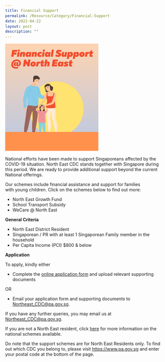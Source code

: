 ```yaml
---
title: Financial Support
permalink: /Resource/Category/Financial-Support
date: 2022-04-22
layout: post
description: ""
---
```

![Financial Support @ North East](/images/HomePage/Financia_Support_img.png)

National efforts have been made to support Singaporeans affected by the COVID-19 situation. North East CDC stands together with Singapore during this period. We are ready to provide additional support beyond the current National offerings.

Our schemes include financial assistance and support for families with young children. Click on the schemes below to find out more:

* North East Growth Fund
* School Transport Subsidy
* WeCare @ North East

**General Criteria**

*   North East District Resident
*   Singaporean / PR with at least 1 Singaporean Family member in the household
*   Per Capita Income (PCI) $800 & below

**Application**

To apply, kindly either

* Complete the [online application form](https://form.gov.sg/#!/5e994b5f5dad670011b1d2ed) and upload relevant supporting documents

OR

* Email your application form and supporting documents to [Northeast_CDC@pa.gov.sg](mailto:Northeast_CDC@pa.gov.sg).

If you have any further queries, you may email us at [Northeast_CDC@pa.gov.sg](Northeast_CDC@pa.gov.sg).

If you are not a North East resident, click [here](https://supportgowhere.life.gov.sg/) for more information on the national schemes available. 

Do note that the support schemes are for North East Residents only. To find out which CDC you belong to, please visit https://www.pa.gov.sg and enter your postal code at the bottom of the page.